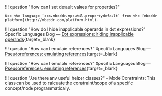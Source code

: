 !!! question "How can I set default values for properties?"

    Use the language `com.mbeddr.mpsutil.propertydefault` from the [mbeddr platform](http://mbeddr.com/platform.html).

!!! question "How do I hide inapplicable operands in dot expressions?"
    Specific Languages Blog &mdash; [Dot expressions: hiding inapplicable operands](https://specificlanguages.com/posts/dot-expressions-hiding-inapplicable-operands/){target=_blank}

!!! question "How can I emulate references?"
    Specific Languages Blog &mdash; [Pseudoreferences: emulating references](https://specificlanguages.com/posts/2022-02/02-pseudoreferences/){target=_blank}

!!! question "How can I emulate references?"
    Specific Languages Blog &mdash; [Pseudoreferences: emulating references](https://specificlanguages.com/posts/2022-02/02-pseudoreferences/){target=_blank}

!!! question "Are there any useful helper classes?"
    - [ModelConstraints](http://127.0.0.1:63320/node?ref=6ed54515-acc8-4d1e-a16c-9fd6cfe951ea%2Fjava%3Ajetbrains.mps.smodel.constraints%28MPS.Core%2F%29%2F7376116761796593423): This class can be used to calcuate the constraint/scope of a specific concept/node programmatically.